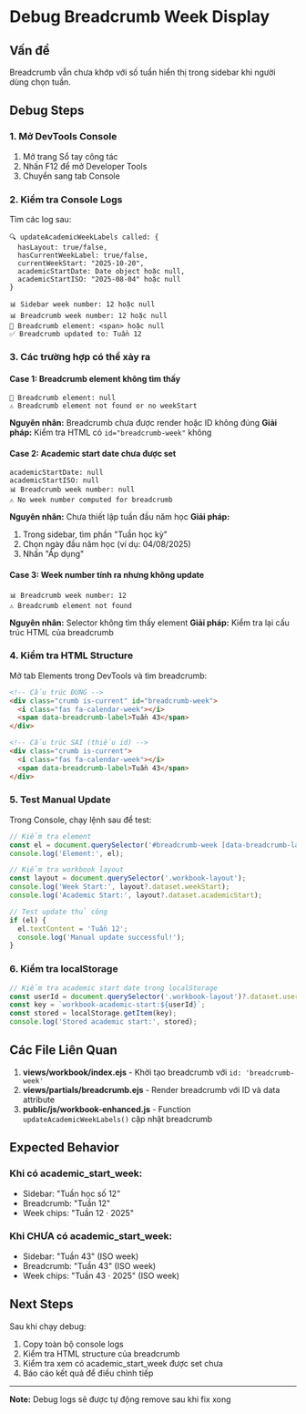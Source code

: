 # Debug Breadcrumb Week Display

## Vấn đề
Breadcrumb vẫn chưa khớp với số tuần hiển thị trong sidebar khi người dùng chọn tuần.

## Debug Steps

### 1. Mở DevTools Console
1. Mở trang Sổ tay công tác
2. Nhấn F12 để mở Developer Tools
3. Chuyển sang tab Console

### 2. Kiểm tra Console Logs
Tìm các log sau:

```
🔍 updateAcademicWeekLabels called: {
  hasLayout: true/false,
  hasCurrentWeekLabel: true/false,
  currentWeekStart: "2025-10-20",
  academicStartDate: Date object hoặc null,
  academicStartISO: "2025-08-04" hoặc null
}

📊 Sidebar week number: 12 hoặc null
📊 Breadcrumb week number: 12 hoặc null
🍞 Breadcrumb element: <span> hoặc null
✅ Breadcrumb updated to: Tuần 12
```

### 3. Các trường hợp có thể xảy ra

#### Case 1: Breadcrumb element không tìm thấy
```
🍞 Breadcrumb element: null
⚠️ Breadcrumb element not found or no weekStart
```

**Nguyên nhân:** Breadcrumb chưa được render hoặc ID không đúng
**Giải pháp:** Kiểm tra HTML có `id="breadcrumb-week"` không

#### Case 2: Academic start date chưa được set
```
academicStartDate: null
academicStartISO: null
📊 Breadcrumb week number: null
⚠️ No week number computed for breadcrumb
```

**Nguyên nhân:** Chưa thiết lập tuần đầu năm học
**Giải pháp:** 
1. Trong sidebar, tìm phần "Tuần học kỳ"
2. Chọn ngày đầu năm học (ví dụ: 04/08/2025)
3. Nhấn "Áp dụng"

#### Case 3: Week number tính ra nhưng không update
```
📊 Breadcrumb week number: 12
⚠️ Breadcrumb element not found
```

**Nguyên nhân:** Selector không tìm thấy element
**Giải pháp:** Kiểm tra lại cấu trúc HTML của breadcrumb

### 4. Kiểm tra HTML Structure

Mở tab Elements trong DevTools và tìm breadcrumb:

```html
<!-- Cấu trúc ĐÚNG -->
<div class="crumb is-current" id="breadcrumb-week">
  <i class="fas fa-calendar-week"></i>
  <span data-breadcrumb-label>Tuần 43</span>
</div>

<!-- Cấu trúc SAI (thiếu id) -->
<div class="crumb is-current">
  <i class="fas fa-calendar-week"></i>
  <span data-breadcrumb-label>Tuần 43</span>
</div>
```

### 5. Test Manual Update

Trong Console, chạy lệnh sau để test:

```javascript
// Kiểm tra element
const el = document.querySelector('#breadcrumb-week [data-breadcrumb-label]');
console.log('Element:', el);

// Kiểm tra workbook layout
const layout = document.querySelector('.workbook-layout');
console.log('Week Start:', layout?.dataset.weekStart);
console.log('Academic Start:', layout?.dataset.academicStart);

// Test update thủ công
if (el) {
  el.textContent = 'Tuần 12';
  console.log('Manual update successful!');
}
```

### 6. Kiểm tra localStorage

```javascript
// Kiểm tra academic start date trong localStorage
const userId = document.querySelector('.workbook-layout')?.dataset.userId;
const key = `workbook-academic-start:${userId}`;
const stored = localStorage.getItem(key);
console.log('Stored academic start:', stored);
```

## Các File Liên Quan

1. **views/workbook/index.ejs** - Khởi tạo breadcrumb với `id: 'breadcrumb-week'`
2. **views/partials/breadcrumb.ejs** - Render breadcrumb với ID và data attribute
3. **public/js/workbook-enhanced.js** - Function `updateAcademicWeekLabels()` cập nhật breadcrumb

## Expected Behavior

### Khi có academic_start_week:
- Sidebar: "Tuần học số 12"
- Breadcrumb: "Tuần 12"
- Week chips: "Tuần 12 · 2025"

### Khi CHƯA có academic_start_week:
- Sidebar: "Tuần 43" (ISO week)
- Breadcrumb: "Tuần 43" (ISO week)
- Week chips: "Tuần 43 · 2025" (ISO week)

## Next Steps

Sau khi chạy debug:
1. Copy toàn bộ console logs
2. Kiểm tra HTML structure của breadcrumb
3. Kiểm tra xem có academic_start_week được set chưa
4. Báo cáo kết quả để điều chỉnh tiếp

---
**Note:** Debug logs sẽ được tự động remove sau khi fix xong
